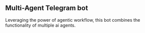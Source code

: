 ## Multi-Agent Telegram bot 
Leveraging the power of agentic workflow, this bot combines the functionality of multiple ai agents.
